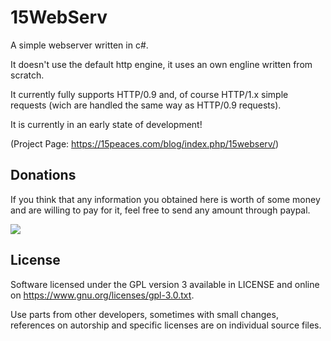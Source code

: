 15WebServ
=========
A simple webserver written in c#.

It doesn't use the default http engine, it uses an own engline written from scratch.

It currently fully supports HTTP/0.9 and, of course HTTP/1.x simple requests (wich are handled the same way as HTTP/0.9 requests).

It is currently in an early state of development!

(Project Page: https://15peaces.com/blog/index.php/15webserv/)


Donations
---------

If you think that any information you obtained here is worth of some money and are willing to pay for it, feel free to send any amount through paypal.

[![](https://www.paypalobjects.com/en_US/i/btn/btn_donateCC_LG.gif)](https://www.paypal.com/cgi-bin/webscr?cmd=_s-xclick&hosted_button_id=GBNVHVH6QK48L)


License
-------

Software licensed under the GPL version 3 available in LICENSE and
online on https://www.gnu.org/licenses/gpl-3.0.txt.

Use parts from other developers, sometimes with small changes,
references on autorship and specific licenses are on individual
source files.
